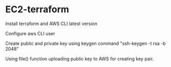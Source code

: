 # EC2-terraform

Install terraform and AWS CLI latest version

Configure aws CLI user 

Create public and private key using keygen command "ssh-keygen -t rsa -b 2048"

Using file() function uploading public key to AWS for creating key pair.

